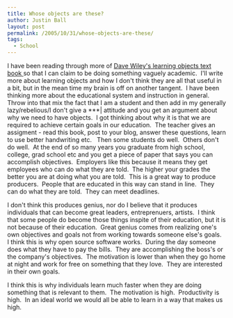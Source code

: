 ```yaml
---
title: Whose objects are these?
author: Justin Ball
layout: post
permalink: /2005/10/31/whose-objects-are-these/
tags:
  - School
---
```


I have been reading through more of [Dave Wiley's learning objects text book ][1]so
that I can claim to be doing something vaguely academic.  I'll
write more about learning objects and how I don't think they are all
that useful in a bit, but in the mean time my brain is off on another
tangent.  I have been thinking more about the educational system
and instruction in general.  Throw into that mix the fact that I
am a student and then add in my generally lazy/rebelious/I don't give a
\***| attitude and you get an argument about why we need to have
objects.  I got thinking about why it is that we are required to
achieve certain goals in our education.  The teacher gives an
assigment - read this book, post to your blog, answer these questions,
learn to use better handwriting etc.   Then some students do
well.  Others don't do well.  At the end of so many years you
graduate from high school, college, grad school etc and you get a piece
of paper that says you can accomplish objectives.  Employers like
this because it means they get employees who can do what they are
told.  The higher your grades the better you are at doing what you
are told.  This is a great way to produce producers.  People
that are educated in this way can stand in line.  They can do what
they are told.  They can meet deadlines. 

I don't think this produces genius, nor do I believe that it produces
individuals that can become great leaders, entreprenuers,
artists.  I think that some people do become those things inspite
of their education, but it is not because of their education. 
Great genius comes from realizing one's own objectives and goals not
from working towards someone else's goals.  I think this is why
open source software works.  During the day someone does what they
have to pay the bills.  They are accomplishing the boss's or the
company's objectives.  The motivation is lower than when they go
home at night and work for free on something that they love.  They
are interested in their own goals.

I think this is why individuals learn much faster when they are doing
something that is relevant to them.  The motivation is high. 
Productivity is high.  In an ideal world we would all be able to
learn in a way that makes us high.

[1]: http://opencontent.org/wiki/index.php?title=Conversations_About_Learning_Objects
